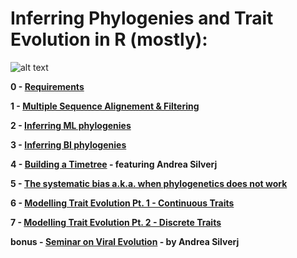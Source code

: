 # Inferring Phylogenies and Trait Evolution in R (mostly):

![alt text](https://evolution.berkeley.edu/wp-content/uploads/2021/11/YAH_eurayotes_05_YAH_eurayotes.png)

**0 - [Requirements](https://github.com/for-giobbe/Rphy/blob/main/markdowns/0.md)**

**1 - [Multiple Sequence Alignement & Filtering](https://github.com/for-giobbe/Rphy/blob/main/markdowns/1.md)**

**2 - [Inferring ML phylogenies]()**

**3 - [Inferring BI phylogenies]()**

**4 - [Building a Timetree]() - featuring Andrea Silverj**

**5 - [The systematic bias a.k.a. when phylogenetics does not work]()**

**6 - [Modelling Trait Evolution Pt. 1 - Continuous Traits]()**

**7 - [Modelling Trait Evolution Pt. 2 - Discrete Traits ]()**

**bonus - [Seminar on Viral Evolution]() - by Andrea Silverj**

